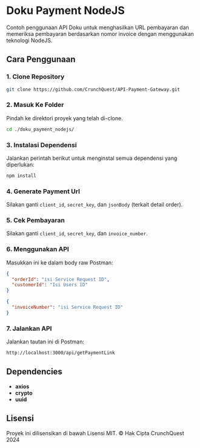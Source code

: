 # Doku Payment NodeJS

Contoh penggunaan API Doku untuk menghasilkan URL pembayaran dan memeriksa pembayaran berdasarkan nomor invoice dengan menggunakan teknologi NodeJS.

## Cara Penggunaan

### 1. Clone Repository

```bash
git clone https://github.com/CrunchQuest/API-Payment-Gateway.git
```

### 2. Masuk Ke Folder

Pindah ke direktori proyek yang telah di-clone.

```bash
cd ./doku_payment_nodejs/
```

### 3. Instalasi Dependensi

Jalankan perintah berikut untuk menginstal semua dependensi yang diperlukan:

```bash
npm install
```

### 4. Generate Payment Url

Silakan ganti `client_id`, `secret_key`, dan `jsonBody` (terkait detail order).

### 5. Cek Pembayaran

Silakan ganti `client_id`, `secret_key`, dan `invoice_number`.

### 6. Menggunakan API

Masukkan ini ke dalam body raw Postman:

```json
{
  "orderId": "isi Service Request ID",
  "customerId": "Isi Users ID"
}
```
```json
{
  "invoiceNumber": "isi Service Request ID"
}
```

### 7. Jalankan API

Jalankan tautan ini di Postman:

```bash
http://localhost:3000/api/getPaymentLink
```

## Dependencies

- **axios**
- **crypto**
- **uuid**

## Lisensi

Proyek ini dilisensikan di bawah Lisensi MIT.
&copy; Hak Cipta CrunchQuest 2024


